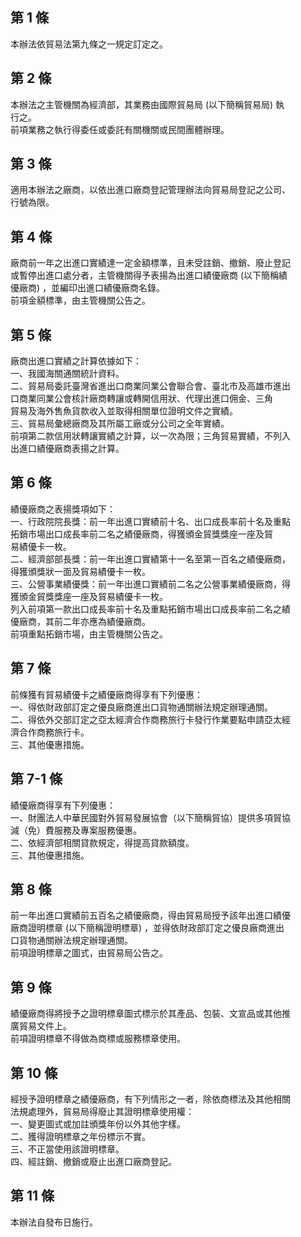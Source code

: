 第 1 條
-------
本辦法依貿易法第九條之一規定訂定之。

第 2 條
-------
本辦法之主管機關為經濟部，其業務由國際貿易局 (以下簡稱貿易局) 執  
行之。  
前項業務之執行得委任或委託有關機關或民間團體辦理。

第 3 條
-------
適用本辦法之廠商，以依出進口廠商登記管理辦法向貿易局登記之公司、  
行號為限。

第 4 條
-------
廠商前一年之出進口實績達一定金額標準，且未受註銷、撤銷、廢止登記  
或暫停出進口處分者，主管機關得予表揚為出進口績優廠商 (以下簡稱績  
優廠商) ，並編印出進口績優廠商名錄。  
前項金額標準，由主管機關公告之。

第 5 條
-------
廠商出進口實績之計算依據如下：  
一、我國海關通關統計資料。  
二、貿易局委託臺灣省進出口商業同業公會聯合會、臺北市及高雄市進出  
    口商業同業公會核計廠商轉讓或轉開信用狀、代理出進口佣金、三角  
    貿易及海外售魚貨款收入並取得相關單位證明文件之實績。  
三、貿易局彙總廠商及其所屬工廠或分公司之全年實績。  
前項第二款信用狀轉讓實績之計算，以一次為限；三角貿易實績，不列入  
出進口績優廠商表揚之計算。

第 6 條
-------
績優廠商之表揚獎項如下：  
一、行政院院長獎：前一年出進口實績前十名、出口成長率前十名及重點  
    拓銷市場出口成長率前二名之績優廠商，得獲頒金貿獎獎座一座及貿  
    易績優卡一枚。  
二、經濟部部長獎：前一年出進口實績第十一名至第一百名之績優廠商，  
    得獲頒獎狀一面及貿易績優卡一枚。  
三、公營事業績優獎：前一年出進口實績前二名之公營事業績優廠商，得  
    獲頒金貿獎獎座一座及貿易績優卡一枚。  
列入前項第一款出口成長率前十名及重點拓銷市場出口成長率前二名之績  
優廠商，其前二年亦應為績優廠商。  
前項重點拓銷市場，由主管機關公告之。

第 7 條
-------
前條獲有貿易績優卡之績優廠商得享有下列優惠：  
一、得依財政部訂定之優良廠商進出口貨物通關辦法規定辦理通關。  
二、得依外交部訂定之亞太經濟合作商務旅行卡發行作業要點申請亞太經  
    濟合作商務旅行卡。  
三、其他優惠措施。

第 7-1 條
---------
績優廠商得享有下列優惠：  
一、財團法人中華民國對外貿易發展協會（以下簡稱貿協）提供多項貿協  
    減（免）費服務及專案服務優惠。  
二、依經濟部相關貸款規定，得提高貸款額度。  
三、其他優惠措施。

第 8 條
-------
前一年出進口實績前五百名之績優廠商，得由貿易局授予該年出進口績優  
廠商證明標章 (以下簡稱證明標章) ，並得依財政部訂定之優良廠商進出  
口貨物通關辦法規定辦理通關。  
前項證明標章之圖式，由貿易局公告之。

第 9 條
-------
績優廠商得將授予之證明標章圖式標示於其產品、包裝、文宣品或其他推  
廣貿易文件上。  
前項證明標章不得做為商標或服務標章使用。

第 10 條
--------
經授予證明標章之績優廠商，有下列情形之一者，除依商標法及其他相關  
法規處理外，貿易局得廢止其證明標章使用權：  
一、變更圖式或加註頒獎年份以外其他字樣。  
二、獲得證明標章之年份標示不實。  
三、不正當使用該證明標章。  
四、經註銷、撤銷或廢止出進口廠商登記。

第 11 條
--------
本辦法自發布日施行。


